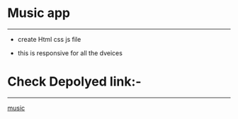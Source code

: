 # Music app

---

- create Html css js file

- this is responsive for all the dveices

# Check Depolyed link:-

---

[music](https://amazing-dusk-909f25.netlify.app/)
